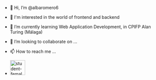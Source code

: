 - 👋 Hi, I’m @albaromero6
- 👀 I'm interested in the world of frontend and backend
- 🌱 I’m currently learning Web Application Development, in CPIFP Alan Turing (Málaga)
- 💞️ I’m looking to collaborate on ...
- 📫 How to reach me ...

- <img width="48" height="48" src="https://img.icons8.com/fluency/48/student-female.png" alt="student-female"/>


